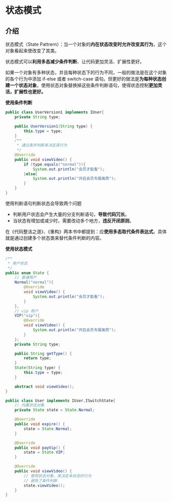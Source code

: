 # 状态模式

## 介绍

状态模式（State Pattrern）：当一个对象的**内在状态改变时允许改变其行为**，这个对象看起来使改变了其类。

状态模式可以**利用多态减少条件判断**、让代码更加灵活、扩展性更好。





如果一个对象有多种状态，并且每种状态下的行为不同，一般的做法是在这个对象的各个行为中添加 if-else 或者 switch-case 语句。但更好的做法是**为每种状态创建一个状态对象**，使用状态对象替换掉这些条件判断语句，使得状态控制**更加灵活，扩展性也更好。**



**使用条件判断**

```java
public class UserVersion1 implements IUser{
    private String type;

    public UserVersion1(String type) {
        this.type = type;
    }
	/**
	 * 通过条件判断来决定其行为
	 */
    @Override
    public void viewVideo() {
        if (type.equals("normal")){
            System.out.println("会员才能看");
        }else{
            System.out.println("开启会员专属画质");
        }
    }
}
```



使用判断语句判断状态会导致两个问题

- 判断用户状态会产生大量的分支判断语句，**导致代码冗长**。
- 当状态有增加或减少时，需要改动多个地方，**违反开闭原则**。



在《代码整洁之道》、《重构》两本书中都提到：应**使用多态取代条件表达式**。具体就是通过创建多个状态类来替代条件判断的内容。

**使用状态模式**

```java
/**
 * 用户状态
 */
public enum State {
    // 普通用户
    Normal("normal"){
        @Override
        void viewVideo() {
            System.out.println("会员才能看");
        }
    },
    // vip 用户
    VIP("vip"){
        @Override
        void viewVideo() {
            System.out.println("开启会员专属画质");
        }
    };
    private String type;

    public String getType() {
        return type;
    }
    State(String type) {
        this.type = type;
    }

    abstract void viewVideo();
}

public class User implements IUser,ISwitchState{
	// 内置状态对象
    private State state = State.Normal;

    @Override
    public void expire() {
        state = State.Normal;
    }

    @Override
    public void payVip() {
        state = State.VIP;
    }

    @Override
    public void viewVideo() {
        // 使用状态对象，来决定本状态的行为
        // 避免了条件判断
        state.viewVideo();
    }
}
```







